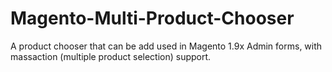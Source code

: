 # Magento-Multi-Product-Chooser
A product chooser that can be add used in Magento 1.9x Admin forms, with massaction (multiple product selection) support.
